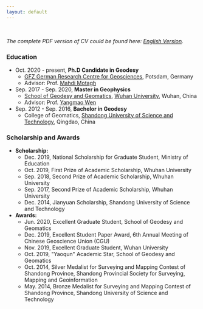 ```yaml
---
layout: default
---
```


<br>

*The complete PDF version of CV could be found here: [English Version](./cv/cv_en.pdf)*.

### Education

* Oct. 2020 - present, **Ph.D Candidate in Geodesy**  
  * [GFZ German Research Centre for Geosciences](https://www.gfz-potsdam.de/en/home/), Potsdam, Germany
  * Advisor: Prof. [Mahdi Motagh](https://www.gfz-potsdam.de/en/staff/mahdi-motagh/sec14/)  
* Sep. 2017 - Sep. 2020, **Master in Geophysics**  
  * [School of Geodesy and Geomatics](en.sgg.whu.edu.cn), [Wuhan University](https://en.whu.edu.cn/index.htm), Wuhan, China
  * Advisor: Prof. [Yangmao Wen](http://ymwen.users.sgg.whu.edu.cn/)
* Sep. 2012 - Sep. 2016, **Bachelor in Geodesy**  
  * College of Geomatics, [Shandong University of Science and Technology](https://en.sdust.edu.cn/), Qingdao, China

### Scholarship and Awards

* **Scholarship:**  
  * Dec. 2019, National Scholarship for Graduate Student, Ministry of Education
  * Oct. 2019, First Prize of Academic Scholarship, Whuhan University
  * Sep. 2018, Second Prize of Academic Scholarship, Whuhan University
  * Sep. 2017, Second Prize of Academic Scholarship, Whuhan University
  * Dec. 2014, Jianyuan Scholarship, Shandong University of Science and Technology
* **Awards:**  
  * Jun. 2020, Excellent Graduate Student, School of Geodesy and Geomatics
  * Dec. 2019, Excellent Student Paper Award, 6th Annual Meeting of Chinese Geoscience Union (CGU)
  * Nov. 2019, Excellent Graduate Student, Wuhan University
  * Oct. 2019, "Yaoqun" Academic Star, School of Geodesy and Geomatics
  * Oct. 2014, Silver Medalist for Surveying and Mapping Contest of Shandong Province, Shandong Provincial Society for Surveying, Mapping and Geoinformation
  * May. 2014, Bronze Medalist for Surveying and Mapping Contest of Shandong Province, Shandong University of Science and Technology


<br>
